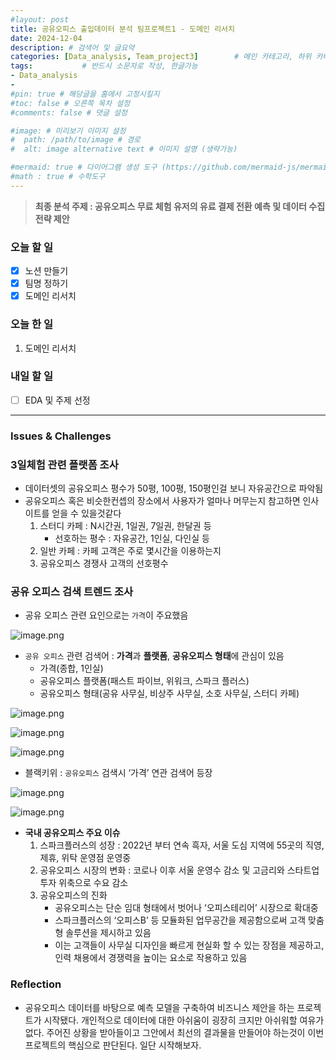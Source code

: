 ```yaml
---
#layout: post
title: 공유오피스 출입데이터 분석 팀프로젝트1 - 도메인 리서치
date: 2024-12-04
description: # 검색어 및 글요약
categories: [Data_analysis, Team_project3]        # 메인 카테고리, 하위 카테고리(생략가능)
tags:           # 반드시 소문자로 작성, 한글가능
- Data_analysis
- 
#pin: true # 해당글을 홈에서 고정시킬지
#toc: false # 오른쪽 목차 설정
#comments: false # 댓글 설정

#image: # 미리보기 이미지 설정
#  path: /path/to/image # 경로
#  alt: image alternative text # 이미지 설명 (생략가능)

#mermaid: true # 다이어그램 생성 도구 (https://github.com/mermaid-js/mermaid)
#math : true # 수학도구
---
```


> **최종 분석 주제 : 공유오피스 무료 체험 유저의 유료 결제 전환 예측 및 데이터 수집 전략 제안**


### 오늘 할 일

- [x]  노션 만들기
- [x]  팀명 정하기
- [x]  도메인 리서치

### 오늘 한 일

1. 도메인 리서치

### 내일 할 일

- [ ]  EDA 및 주제 선정

---

### Issues & Challenges

### 3일체험 관련 플랫폼 조사

- 데이터셋의 공유오피스 평수가 50평, 100평, 150평인걸 보니 자유공간으로 파악됨
- 공유오피스 혹은 비슷한컨셉의 장소에서 사용자가 얼마나 머무는지 참고하면 인사이트를 얻을 수 있을것같다
    1. 스터디 카페 : N시간권, 1일권, 7일권, 한달권 등
        - 선호하는 평수 : 자유공간, 1인실, 다인실 등
    2. 일반 카페 : 카페 고객은 주로 몇시간을 이용하는지
    3. 공유오피스 경쟁사 고객의 선호평수

### 공유 오피스 검색 트렌드 조사

- 공유 오피스 관련 요인으로는 `가격`이 주요했음

![image.png](/assets/img/team_project3/3-1/1.png)

- `공유 오피스` 관련 검색어 : **가격**과 **플랫폼**, **공유오피스 형태**에 관심이 있음
    - 가격(종합, 1인실)
    - 공유오피스 플랫폼(패스트 파이브, 위워크, 스파크 플러스)
    - 공유오피스 형태(공유 사무실, 비상주 사무실, 소호 사무실, 스터디 카페)

![image.png](/assets/img/team_project3/3-1/2.png)

![image.png](/assets/img/team_project3/3-1/3.png)

![image.png](/assets/img/team_project3/3-1/4.png)

- 블랙키위 : `공유오피스` 검색시 ‘가격’ 연관 검색어 등장

![image.png](/assets/img/team_project3/3-1/5.png)

![image.png](/assets/img/team_project3/3-1/6.png)

- **국내 공유오피스 주요 이슈**
    1. 스파크플러스의 성장 : 2022년 부터 연속 흑자, 서울 도심 지역에 55곳의 직영, 제휴, 위탁 운영점 운영중
    2. 공유오피스 시장의 변화 : 코로나 이후 서울 운영수 감소 및 고금리와 스타트업 투자 위축으로 수요 감소
    3. 공유오피스의 진화 
        - 공유오피스는 단순 임대 형태에서 벗어나 ‘오피스테리어’ 시장으로 확대중
        - 스파크플러스의 ‘오피스B’ 등 모듈화된 업무공간을 제공함으로써 고객 맞춤형 솔루션을 제시하고 있음
        - 이는 고객들이 사무실 디자인을 빠르게 현실화 할 수 있는 장점을 제공하고, 인력 채용에서 경쟁력을 높이는 요소로 작용하고 있음

### Reflection

- 공유오피스 데이터를 바탕으로 예측 모델을 구축하여 비즈니스 제안을 하는 프로젝트가 시작됐다. 개인적으로 데이터에 대한 아쉬움이 굉장히 크지만 아쉬워할 여유가 없다. 주어진 상황을 받아들이고 그안에서 최선의 결과물을 만들어야 하는것이 이번 프로젝트의 핵심으로 판단된다. 일단 시작해보자.